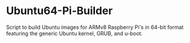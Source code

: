 # Ubuntu64-Pi-Builder
Script to build Ubuntu images for ARMv8 Raspberry Pi's in 64-bit format featuring the generic Ubuntu kernel, GRUB, and u-boot.
